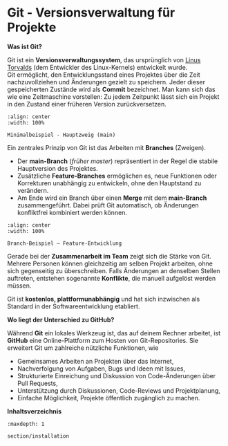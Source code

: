 # Git - Versionsverwaltung für Projekte

**Was ist Git?**

Git ist ein **Versionsverwaltungssystem**, das ursprünglich von [Linus Torvalds](https://de.wikipedia.org/wiki/Linus_Torvalds) (dem Entwickler des Linux-Kernels) entwickelt wurde.\
Git ermöglicht, den Entwicklungsstand eines Projektes über die Zeit nachzuvollziehen und Änderungen gezielt zu speichern. Jeder dieser gespeicherten Zustände wird als **Commit** bezeichnet. Man kann sich das wie eine Zeitmaschine vorstellen: Zu jedem Zeitpunkt lässt sich ein Projekt in den Zustand einer früheren Version zurückversetzen.

```{figure} bilder/Minimalbeispiel_main_branch.svg
:align: center
:width: 100%

Minimalbeispiel - Hauptzweig (main)
```
Ein zentrales Prinzip von Git ist das Arbeiten mit **Branches** (Zweigen).

- Der **main-Branch** (*früher master*) repräsentiert in der Regel die stabile Hauptversion des Projektes.
- Zusätzliche **Feature-Branches** ermöglichen es, neue Funktionen oder Korrekturen unabhängig zu entwickeln, ohne den Hauptstand zu verändern.
- Am Ende wird ein Branch über einen **Merge** mit dem **main-Branch** zusammengeführt. Dabei prüft Git automatisch, ob Änderungen konfliktfrei kombiniert werden können.

```{figure} bilder/branch_beispie_feature.svg
:align: center
:width: 100%

Branch-Beispiel – Feature-Entwicklung
```
Gerade bei der **Zusammenarbeit im Team** zeigt sich die Stärke von Git. Mehrere Personen können gleichzeitig am selben Projekt arbeiten, ohne sich gegenseitig zu überschreiben. Falls Änderungen an denselben Stellen auftreten, entstehen sogenannte **Konflikte**, die manuell aufgelöst werden müssen.

Git ist **kostenlos, plattformunabhängig** und hat sich inzwischen als Standard in der Softwareentwicklung etabliert.

**Wo liegt der Unterschied zu GitHub?**

Während **Git** ein lokales Werkzeug ist, das auf deinem Rechner arbeitet, ist **GitHub** eine Online-Plattform zum Hosten von Git-Repositories. Sie erweitert Git um zahlreiche nützliche Funktionen, wie

- Gemeinsames Arbeiten an Projekten über das Internet,
- Nachverfolgung von Aufgaben, Bugs und Ideen mit Issues,
- Strukturierte Einreichung und Diskussion von Code-Änderungen über Pull Requests,
- Unterstützung durch Diskussionen, Code-Reviews und Projektplanung,
- Einfache Möglichkeit, Projekte öffentlich zugänglich zu machen.

**Inhaltsverzeichnis**

```{toctree}
:maxdepth: 1

section/installation
```